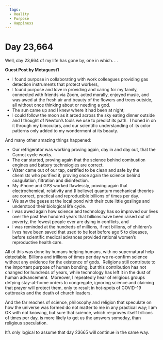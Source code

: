 ```yaml
---
  tags:
  - Reality
  - Purpose
  - Happiness
---
```

#  Day 23,664

Well, day 23,664 of my life has gone by, one in which. . .

**Guest Post by Metaguest1**

*   I found purpose in collaborating with work colleagues providing gas detection instruments that protect workers,
*   I found purpose and love in providing and caring for my family, connected with friends via Zoom, acted morally, enjoyed music, and was awed at the fresh air and beauty of the flowers and trees outside, all without once thinking about or needing a god.
*   The sun came up and I knew where it had been at night;
*   I could follow the moon as it arced across the sky eating dinner outside and I thought of Newton’s tools we use to predict its path.  I honed in on it through my binoculars, and our scientific understanding of its color patterns only added to my wonderment at its beauty.

And many other amazing things happened:

*   Our refrigerator was working proving again, day in and day out, that the Carnot cycle works.
*   The car started, proving again that the science behind combustion engines and battery technologies are correct.
*   Water came out of our tap, certified to be clean and safe by the chemists who purified it, proving once again the science behind coagulation, filtration and disinfection.
*   My iPhone and GPS worked flawlessly, proving again that electrochemical, relativity and (I believe) quantum mechanical theories are correct, practical and reproducible billions of times per day.
*   We saw the geese at the local pond with their cute little goslings and understood their biological life cycle.
*   I was awed again how science and technology has so improved our lives over the past few hundred years that billions have been raised out of poverty, the fewest people ever are dying in conflicts, and
*   I was reminded at the hundreds of millions, if not billions, of children’s lives have been saved that used to be lost before age 5 to diseases, before scientific medical advances provided rational women’s reproductive health care.

All of this was done by humans helping humans, with no supernatural help detectable. Billions and trillions of times per day we re-confirm science without any evidence for the existence of gods.  Religions still contribute to the important purpose of human bonding, but this contribution has not changed for hundreds of years, while technology has left it in the dust of human advancement.  Moreover, I repeatedly hear of religious groups defying stay-at-home orders to congregate, ignoring science and claiming that prayer will protect them, only to result in hot-spots of COVID-19 outbreaks and the death of church leaders.

And the far reaches of science, philosophy and religion that speculate on how the universe was formed do not matter to me in any practical way; I am OK with not knowing, but sure that science, which re-proves itself trillions of times per day, is more likely to get us the answers someday, than religious speculation.

It’s only logical to assume that day 23665 will continue in the same way.
